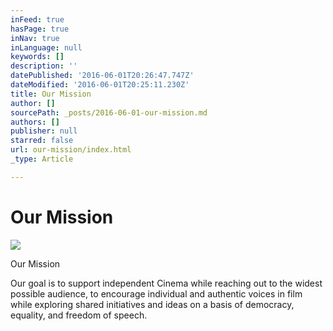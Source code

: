 ```yaml
---
inFeed: true
hasPage: true
inNav: true
inLanguage: null
keywords: []
description: ''
datePublished: '2016-06-01T20:26:47.747Z'
dateModified: '2016-06-01T20:25:11.230Z'
title: Our Mission
author: []
sourcePath: _posts/2016-06-01-our-mission.md
authors: []
publisher: null
starred: false
url: our-mission/index.html
_type: Article

---
```

# Our Mission
![](https://the-grid-user-content.s3-us-west-2.amazonaws.com/d833a07f-e3c8-4a4b-8628-c9bcc31f8741.jpg)

Our Mission

Our goal is to support independent Cinema while reaching out to the widest possible audience, to encourage individual and authentic voices in film while exploring shared initiatives and ideas on a basis of democracy, equality, and freedom of speech.